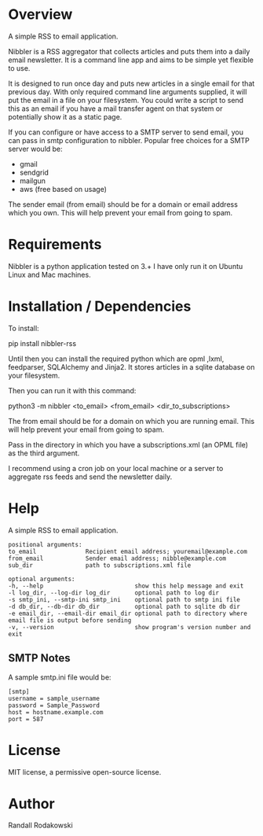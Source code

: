 # Overview

A simple RSS to email application.

Nibbler is a RSS aggregator that collects articles and puts them into a daily email newsletter. It is a command line app and aims to be simple yet flexible to use.

It is designed to run once day and puts new articles in a single email for that previous day. With only required command line arguments supplied, it will put the email in a file on your filesystem. You could write a script to send this as an email if you have a mail transfer agent on that system or potentially show it as a static page. 

If you can configure or have access to a SMTP server to send email, you can pass in smtp configuration to nibbler. Popular free choices for a SMTP server would be:

- gmail
- sendgrid
- mailgun
- aws (free based on usage)

The sender email (from email) should be for a domain or email address which you own. This will help prevent your email from going to spam.

# Requirements

Nibbler is a python application tested on 3.+
I have only run it on Ubuntu Linux and Mac machines.

# Installation / Dependencies

To install: 

pip install nibbler-rss

Until then you can install the required python which are opml ,lxml, feedparser, SQLAlchemy and Jinja2. It stores articles in a sqlite database on your filesystem. 

Then you can run it with this command:

python3 -m nibbler <to_email> <from_email> <dir_to_subscriptions>

The from email should be for a domain on which you are running email. This will help prevent your email from going to spam.

Pass in the directory in which you have a subscriptions.xml (an OPML file) as the third argument.

I recommend using a cron job on your local machine or a server to aggregate rss feeds and send the newsletter daily.

# Help

A simple RSS to email application.

~~~
positional arguments:
to_email              Recipient email address; youremail@example.com
from_email            Sender email address; nibble@example.com
sub_dir               path to subscriptions.xml file

optional arguments:
-h, --help                          show this help message and exit
-l log_dir, --log-dir log_dir       optional path to log dir
-s smtp_ini, --smtp-ini smtp_ini    optional path to smtp ini file
-d db_dir, --db-dir db_dir          optional path to sqlite db dir
-e email_dir, --email-dir email_dir optional path to directory where email file is output before sending
-v, --version                       show program's version number and exit
~~~

## SMTP Notes

A sample smtp.ini file would be:

~~~
[smtp]
username = sample_username
password = Sample_Password
host = hostname.example.com
port = 587
~~~

# License

MIT license, a permissive open-source license.

# Author

Randall Rodakowski
